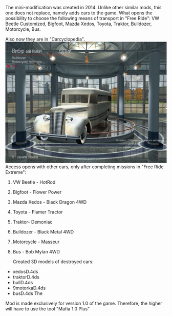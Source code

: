    The mini-modification was created in 2014. Unlike other similar mods, this one does not replace, namely adds cars to the game. What opens the possibility to choose the following means of transport in "Free Ride": VW Beetle Customized, Bigfoot, Mazda Xedos, Toyota, Traktor, Bulldozer, Motorcycle, Bus.

   Also now they are in "Carcyclopedia".
   <img src="https://raw.githubusercontent.com/AlSpudnik/Bonus-Cars-Mod/main/bonus_mod.jpg" alt="">
Access opens with other cars, only after completing missions in "Free Ride Extreme":
1. VW Beetle - HotRod
2. Bigfoot - Flower Power
3. Mazda Xedos - Black Dragon 4WD
4. Toyota - Flamer Tractor
5. Traktor- Demoniac
6. Bulldozer - Black Metal 4WD
7. Motorcycle - Masseur
8. Bus - Bob Mylan 4WD 


     Created 3D models of destroyed cars:
- xedosD.4ds
- traktorD.4ds
- bullD.4ds
- 9motorkaD.4ds
- busD.4ds The

Mod is made exclusively for version 1.0 of the game. Therefore, the higher will have to use the tool "Mafia 1.0 Plus"
